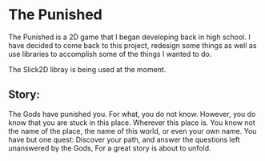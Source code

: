 # The Punished

The Punished is a 2D game that I began developing back in high school. I have decided to come back to this project, redesign some things as well as use libraries to accomplish some of the things I wanted to do.

The Slick2D libray is being used at the moment.

## Story:

The Gods have punished you. For what, you do not know. However, you do know that you are stuck in this place. Wherever this place is. You know not the name of the place, the name of this world, or even your own name. You have but one quest: Discover your path, and answer the questions left unanswered by the Gods, For a great story is about to unfold.
